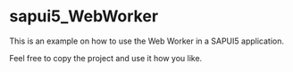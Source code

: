 # sapui5_WebWorker

This is an example on how to use the Web Worker in a SAPUI5 application.

Feel free to copy the project and use it how you like.
